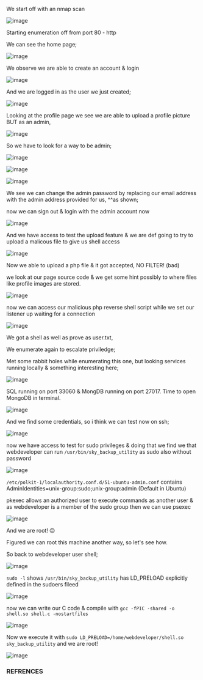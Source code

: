 We start off with an nmap scan


![image](https://user-images.githubusercontent.com/64267672/145338498-e1adeaa8-6c01-4278-a321-4a77e2b5ba68.png)


Starting enumeration off from port 80 - http

We can see the home page;


![image](https://user-images.githubusercontent.com/64267672/145338666-84ce1e70-789c-4675-9dc6-655171a3891b.png)


We observe we are able to create an account & login

![image](https://user-images.githubusercontent.com/64267672/145338752-42b7863c-2102-438e-bf2e-be921a942e16.png)


And we are logged in as the user we just created;

![image](https://user-images.githubusercontent.com/64267672/145339853-7e823190-e88f-4a7f-93a3-54b310ac532a.png)


Looking at the profile page we see we are able to upload a profile picture BUT as an admin,

![image](https://user-images.githubusercontent.com/64267672/145340191-b861830e-266b-471b-97e4-5dc9845cbac9.png)



So we have to look for a way to be admin;

![image](https://user-images.githubusercontent.com/64267672/145340375-4ff86cc8-134a-47ea-a95e-17d67dcc6da9.png)



![image](https://user-images.githubusercontent.com/64267672/145340814-04eccdec-fd25-4915-9405-ff4ef4f89e4b.png)



![image](https://user-images.githubusercontent.com/64267672/145340945-28f1f77e-6afa-4b8b-ab07-c8aa00bbaa15.png)


We see we can change the admin password by replacing our email address with the admin address provided for us, ^^as shown;

now we can sign out & login with the admin account now


![image](https://user-images.githubusercontent.com/64267672/145343047-e930064d-61f7-49ed-aff5-cb2115cc5ff5.png)


And we have access to test the upload feature & we are def going to try to upload a malicous file to give us shell access

![image](https://user-images.githubusercontent.com/64267672/145343322-92945e85-e397-4977-8a3e-325abb0f896c.png)


Now we able to upload a php file & it got accepted, NO FILTER! (bad)

we look at our page source code & we get some hint possibly to where files like profile images are stored.

![image](https://user-images.githubusercontent.com/64267672/145343717-9cffb5ea-0bba-4cce-b4c6-fa3a5efcf5b1.png)


now we can access our malicious php reverse shell script while we set our listener up waiting for a connection 

![image](https://user-images.githubusercontent.com/64267672/145344558-43a8ec79-e3df-4584-9358-86f58b301ecd.png)


We got a shell as well as prove as user.txt,


We enumerate again to escalate priviledge;


Met some rabbit holes while enumerating this one, but looking services running locally & something interesting here;

![image](https://user-images.githubusercontent.com/64267672/145364042-49e21e65-2478-4091-b8fa-c2dd5491dbd5.png)


SQL running on port 33060 & MongDB running on port 27017. 
Time to open MongoDB in terminal.

![image](https://user-images.githubusercontent.com/64267672/145372357-9511d430-94c1-4987-827b-ed6a2bbe79f5.png)


And we find some credentials, so i think we can test now on ssh;



![image](https://user-images.githubusercontent.com/64267672/145367825-58746e01-4986-4b1f-90ed-a575bf7e0a9b.png)

now we have access to test for sudo privileges & doing that we find we that webdeveloper can run  ```/usr/bin/sky_backup_utility``` as sudo also without password





![image](https://user-images.githubusercontent.com/64267672/145377629-54f176ec-6ecd-4d54-b2d2-60f2e4826ce3.png)




```/etc/polkit-1/localauthority.conf.d/51-ubuntu-admin.conf``` contains AdminIdentities=unix-group:sudo;unix-group:admin (Default in Ubuntu)

pkexec allows an authorized user to execute commands as another user & as webdeveloper is a member of the sudo group then we can use psexec


![image](https://user-images.githubusercontent.com/64267672/145372687-5ac46fc6-a924-441f-9390-ebc896cd857f.png)



And we are root! 😉






Figured we can root this machine another way, so let's see how.






So back to webdeveloper user shell;


![image](https://user-images.githubusercontent.com/64267672/145373287-b15c8a7d-f9af-46e2-b0a1-b4df2d43c299.png)



```sudo -l``` shows ```/usr/bin/sky_backup_utility``` has LD_PRELOAD explicitly defined in the sudoers fileed


![image](https://user-images.githubusercontent.com/64267672/145373432-ab5c024b-624e-4877-97df-8c7904a99ea3.png)


now we can write our C code & compile with ```gcc -fPIC -shared -o shell.so shell.c -nostartfiles```


![image](https://user-images.githubusercontent.com/64267672/145373761-67c78a93-7d2d-44e5-9923-cdb0130e1a44.png)


Now we execute it with ```sudo LD_PRELOAD=/home/webdeveloper/shell.so sky_backup_utility``` and we are root! 

![image](https://user-images.githubusercontent.com/64267672/145375217-a165e1c2-b1c7-4226-b006-66999042e412.png)





### REFRENCES

[](https://bugs.launchpad.net/ubuntu/+source/policykit-1/+bug/1821415)
[](https://bugs.launchpad.net/ubuntu/+source/policykit-1/+bug/1821415)
[](https://github.com/swisskyrepo/PayloadsAllTheThings/blob/master/Methodology%20and%20Resources/Linux%20-%20Privilege%20Escalation.md#ld_preload-and-nopasswd)
